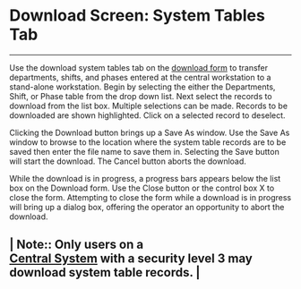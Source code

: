 # Download Screen: System Tables Tab

***

Use the download system tables tab on the [download form](broken-reference) to transfer departments, shifts, and phases entered at the central workstation to a stand-alone workstation.  Begin by selecting the either the Departments, Shift, or Phase table from the drop down list.  Next select the records to download from the list box.  Multiple selections can be made.  Records to be downloaded are shown highlighted.  Click on a selected record to deselect.

Clicking the Download button brings up a Save As window.  Use the Save As window to browse to the location where the system table records are to be saved then enter the file name to save them in.  Selecting the Save button will start the download.  The Cancel button aborts the download.

While the download is in progress, a progress bars appears below the list box on the Download form.  Use the Close button or the control box X to close the form.  Attempting to close the form while a download is in progress will bring up a dialog box, offering the operator an opportunity to abort the download.

\| Note:: Only users on a\
[Central System](7mls.htm) with a security level 3 may download system table records. |
---------------------------------------------------------------------------------------
